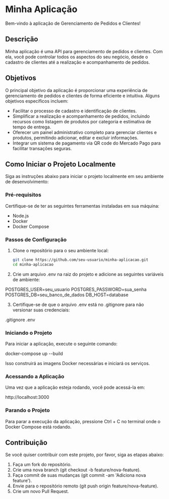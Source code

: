 # Minha Aplicação

Bem-vindo à aplicação de Gerenciamento de Pedidos e Clientes!

## Descrição

Minha aplicação é uma API para gerenciamento de pedidos e clientes. Com ela, você pode controlar todos os aspectos do seu negócio, desde o cadastro de clientes até a realização e acompanhamento de pedidos.

## Objetivos

O principal objetivo da aplicação é proporcionar uma experiência de gerenciamento de pedidos e clientes de forma eficiente e intuitiva. Alguns objetivos específicos incluem:

- Facilitar o processo de cadastro e identificação de clientes.
- Simplificar a realização e acompanhamento de pedidos, incluindo recursos como listagem de produtos por categoria e estimativa de tempo de entrega.
- Oferecer um painel administrativo completo para gerenciar clientes e produtos, permitindo adicionar, editar e excluir informações.
- Integrar um sistema de pagamento via QR code do Mercado Pago para facilitar transações seguras.

## Como Iniciar o Projeto Localmente

Siga as instruções abaixo para iniciar o projeto localmente em seu ambiente de desenvolvimento:

### Pré-requisitos

Certifique-se de ter as seguintes ferramentas instaladas em sua máquina:

- Node.js
- Docker
- Docker Compose

### Passos de Configuração

1. Clone o repositório para o seu ambiente local:

   ```bash
   git clone https://github.com/seu-usuario/minha-aplicacao.git
   cd minha-aplicacao

2. Crie um arquivo .env na raiz do projeto e adicione as seguintes variáveis de ambiente:

POSTGRES_USER=seu_usuario
POSTGRES_PASSWORD=sua_senha
POSTGRES_DB=seu_banco_de_dados
DB_HOST=database

3. Certifique-se de que o arquivo .env está no .gitignore para não versionar suas credenciais:

.gitignore
.env

### Iniciando o Projeto

Para iniciar a aplicação, execute o seguinte comando:

docker-compose up --build

Isso construirá as imagens Docker necessárias e iniciará os serviços.

### Acessando a Aplicação

Uma vez que a aplicação esteja rodando, você pode acessá-la em:

http://localhost:3000

### Parando o Projeto

Para parar a execução da aplicação, pressione Ctrl + C no terminal onde o Docker Compose está rodando.

## Contribuição

Se você quiser contribuir com este projeto, por favor, siga as etapas abaixo:

1. Faça um fork do repositório.
2. Crie uma nova branch (git checkout -b feature/nova-feature).
3. Faça commit de suas mudanças (git commit -am 'Adiciona nova feature').
4. Envie para o repositório remoto (git push origin feature/nova-feature).
5. Crie um novo Pull Request.
